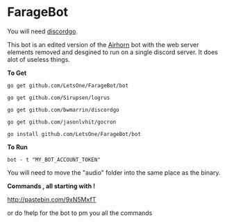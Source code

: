 # FarageBot
You will need [discordgo](https://github.com/bwmarrin/discordgo).

This bot is an edited version of the [Airhorn](https://github.com/hammerandchisel/airhornbot) bot with the web server elements removed and desgined to run on a single discord server. It does alot of useless things. 

**To Get**

```
go get github.com/LetsOne/FarageBot/bot

go get github.com/Sirupsen/logrus
 
go get github.com/bwmarrin/discordgo

go get github.com/jasonlvhit/gocron

go install github.com/LetsOne/FarageBot/bot

```

**To Run**

```
bot - t "MY_BOT_ACCOUNT_TOKEN" 
```
You will need to move the "audio" folder into the same place as the binary.

**Commands , all starting with !** 

http://pastebin.com/9xN5MxfT

or do !help for the bot to pm you all the commands
